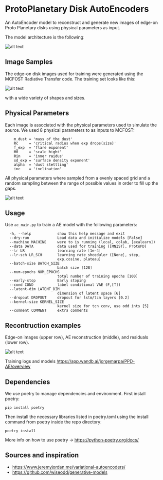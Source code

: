 # ProtoPlanetary Disk AutoEncoders
An AutoEncoder model to reconstruct and generate new images of edge-on Proto Planetary disks using physical parameters as input.

The model architecture is the following:

![alt text](https://github.com/jorgemarpa/PPDAE/blob/main/figures/PPDAE_arch_V2.png)

## Image Samples

The edge-on disk images used for training were generated using the MCFOST Radiative Transfer code. The training set looks like this:

![alt text](https://github.com/jorgemarpa/PPDAE/blob/main/figures/image_wall.png)

with a wide variety of shapes and sizes.

## Physical Parameters
Each image is associated with the physical parameters used to simulate the source. We used 8 physical parameters to as inputs to MCFOST:

```
    m_dust = 'mass of the dust'
    Rc     = 'critical radius when exp drops(size)'
    f_exp  = 'flare exponent'
    H0     = 'scale hight'
    Rin    = 'inner raidus'
    sd_exp = 'surface density exponent'
    alpha  = 'dust stettling'
    inc    = 'inclination'
```
All physical parameters where sampled from a evenly spaced grid and a random sampling between the range of possible values in order to fill up the gaps.

![alt text](https://github.com/jorgemarpa/PPDAE/blob/main/figures/phy_params.png)

## Usage

Use `ae_main.py` to train a AE model with the following parameters:
```
  -h, --help            show this help message and exit
  --dry-run             Load data and initialize models [False]
  --machine MACHINE     were to is running (local, colab, [exalearn])
  --data DATA           data used for training ([MNIST], ProtoPD)
  --lr LR               learning rate [1e-4]
  --lr-sch LR_SCH       learning rate shceduler ([None], step,
                        exp,cosine, plateau)
  --batch-size BATCH_SIZE
                        batch size [128]
  --num-epochs NUM_EPOCHS
                        total number of training epochs [100]
  --early-stop          Early stoping
  --cond COND           label conditional VAE (F,[T])
  --latent-dim LATENT_DIM
                        dimension of latent space [6]
  --dropout DROPOUT     dropout for lstm/tcn layers [0.2]
  --kernel-size KERNEL_SIZE
                        kernel size for tcn conv, use odd ints [5]
  --comment COMMENT     extra comments
```

## Recontruction examples
Edge-on images (upper row), AE reconstruction (middle), and residuals (lower row).

![alt text](https://github.com/jorgemarpa/PPDAE/blob/main/figures/Test_Recon_106050_52a73755.png)

Training logs and models https://app.wandb.ai/jorgemarpa/PPD-AE/overview

## Dependencies
We use poetry to manage dependencies and environment. First install poetry:

```
pip install poetry
```

Then install the necessary libraries listed in poetry.toml using the install command from poetry inside the repo directory:

```
poetry install
```

More info on how to use poetry -> https://python-poetry.org/docs/

## Sources and inspiration

* https://www.jeremyjordan.me/variational-autoencoders/
* https://github.com/wiseodd/generative-models
